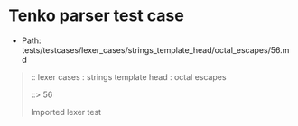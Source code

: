 # Tenko parser test case

- Path: tests/testcases/lexer_cases/strings_template_head/octal_escapes/56.md

> :: lexer cases : strings template head : octal escapes
>
> ::> 56
>
> Imported lexer test
>
> <template head> ZeroToThreeOctalDigit [lookahead @{x2209}@ OctalDigit] (eol/eof)

## FAIL

## Input

`````js
`\00
`````

## Output

_Note: the whole output block is auto-generated. Manual changes will be overwritten!_

Below follow outputs in four parsing modes: sloppy mode, strict mode script goal, module goal, web compat mode (always sloppy).

Note that the output parts are auto-generated by the test runner to reflect actual result.

### Sloppy mode

Parsed with script goal and as if the code did not start with strict mode header.

`````
throws: Lexer error!
    Illegal legacy octal escape in template, where octal escapes are never allowed

start@1:0, error@1:0
╔══╦════════════════
 1 ║ `\00
   ║ ^^^^------- error
╚══╩════════════════

`````

### Strict mode

Parsed with script goal but as if it was starting with `"use strict"` at the top.

_Output same as sloppy mode._

### Module goal

Parsed with the module goal.

_Output same as sloppy mode._

### Web compat mode

Parsed in sloppy script mode but with the web compat flag enabled.

_Output same as sloppy mode._

